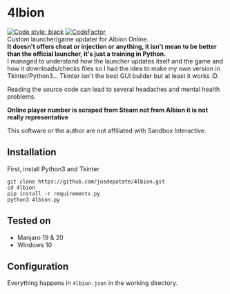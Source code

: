 # 4lbion
<a href="https://github.com/psf/black"><img alt="Code style: black" src="https://img.shields.io/badge/code%20style-black-000000.svg"></a> [![CodeFactor](https://www.codefactor.io/repository/github/jusdepatate/4lbion/badge/master)](https://www.codefactor.io/repository/github/jusdepatate/4lbion/overview/master)
<br>Custom launcher/game updater for Albion Online.
<br>**It doesn't offers cheat or injection or anything, it isn't mean to be better than the official launcher, it's just a training in Python.**
<br>I managed to understand how the launcher updates itself and the game and how it downloads/checks files so I had the idea to make my own version in Tkinter/Python3... Tkinter isn't the best GUI builder but at least it works :D.

Reading the source code can lead to several headaches and mental health problems.

**Online player number is scraped from Steam not from Albion it is not really representative**

This software or the author are not affiliated with Sandbox Interactive.

## Installation
First, install Python3 and Tkinter
```
git clone https://github.com/jusdepatate/4lbion.git
cd 4lbion
pip install -r requirements.py
python3 4lbion.py
```

## Tested on
- Manjaro 19 & 20
- Windows 10

## Configuration
Everything happens in `4lbion.json` in the working directory.
